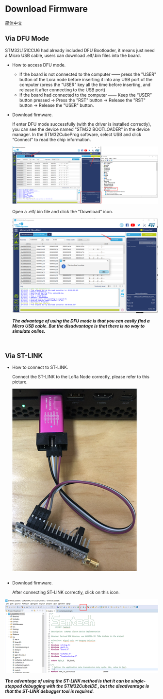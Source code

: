 # Download Firmware
[简体中文](https://heltec-automation.readthedocs.io/zh_CN/latest/stm32/lora_node_151/download_firmware.html)
## Via DFU Mode

STM32L151CCU6 had already included DFU Bootloader, it means just need a Micro USB cable, users can download .elf/.bin files into the board.

- How to access DFU mode.

  - If the board is not connected to the computer —— press the "USER" button of the Lora node before inserting it into any USB port of the computer (press the “USER"  key all the time before inserting, and release it after connecting to the USB port)
  - If the board had connected to the computer —— Keep the “USER” button pressed → Press the "RST" button → Release the "RST" button → Release the "USER" button.

- Download firmware.

  If enter DFU mode successfully (with the driver is installed correctly), you can see the device named "STM32 BOOTLOADER" in the device manager. In the STM32CubeProg software, select USB and click “Connect” to read the chip information.

  ![](img/download_firmware/03.png)

  Open a .elf/.bin file and click the "Download" icon.

  ![](img/download_firmware/04.png)

  ***The advantage of using the DFU mode is that you can easily find a Micro USB cable. But the disadvantage is that there is no way to simulate online.***

&nbsp;

## Via ST-LINK

- How to connect to ST-LINK.

  Connect the ST-LINK to the LoRa Node correctly, please refer to this picture.

  ![](img/download_firmware/01.png)

  ```Tip:: ST-LINK can provide power to target device! If the LoRa Node is connected to the computer via the Micro USB interface, the ST-LINK 3.3V can not connect to the VDD! Doing so may damage the development board!
  
  ```

- Download firmware.

  After connecting ST-LINK correctly, click on this icon.

![](img/download_firmware/02.png)

***The advantage of using the ST-LINK method is that it can be single-stepped debugging with the STM32CubeIDE , but the disadvantage is that the ST-LINK debugger tool is required.***